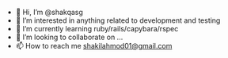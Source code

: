 - 👋 Hi, I’m @shakqasg
- 👀 I’m interested in anything related to development and testing
- 🌱 I’m currently learning ruby/rails/capybara/rspec
- 💞️ I’m looking to collaborate on ...
- 📫 How to reach me shakilahmod01@gmail.com

<!---
shakqasg/shakqasg is a ✨ special ✨ repository because its `README.md` (this file) appears on your GitHub profile.
You can click the Preview link to take a look at your changes.
--->
